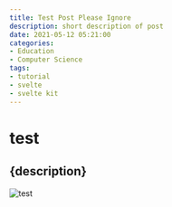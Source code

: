 ```yaml
---
title: Test Post Please Ignore
description: short description of post
date: 2021-05-12 05:21:00
categories:
- Education
- Computer Science
tags:
- tutorial
- svelte
- svelte kit
---
```


# test

## {description}


![test]({url})

<Test />

<script>
    import Test from '$lib/Test.svelte';
    import url from './image.png';
</script>